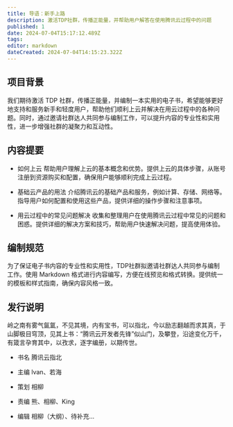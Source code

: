 ```yaml
---
title: 导语：新手上路
description: 激活TDP社群，传播正能量，并帮助用户解答在使用腾讯云过程中的问题
published: 1
date: 2024-07-04T15:17:12.489Z
tags: 
editor: markdown
dateCreated: 2024-07-04T14:15:23.322Z
---
```


## 项目背景

我们期待激活 TDP 社群，传播正能量，并编制一本实用的电子书，希望能够更好地支持和服务新手和轻度用户，帮助他们顺利上云并解决在用云过程中的各种问题。同时，通过邀请社群达人共同参与编制工作，可以提升内容的专业性和实用性，进一步增强社群的凝聚力和互动性。

## 内容提要

- 如何上云
帮助用户理解上云的基本概念和优势。提供上云的具体步骤，从账号注册到资源购买和配置，确保用户能够顺利完成上云过程。

- 基础云产品的用法
介绍腾讯云的基础产品和服务，例如计算、存储、网络等。指导用户如何配置和使用这些产品，提供详细的操作步骤和注意事项。

- 用云过程中的常见问题解决
收集和整理用户在使用腾讯云过程中常见的问题和困惑。提供详细的解决方案和技巧，帮助用户快速解决问题，提高使用体验。

## 编制规范

为了保证电子书内容的专业性和实用性，TDP社群拟邀请社群达人共同参与编制工作。使用 Markdown 格式进行内容编写，方便在线预览和格式转换。提供统一的模板和样式指南，确保内容风格一致。

## 发行说明

岭之南有雾气氤氲，不见其境，内有宝书，可以指北，今以励志翻越而求其真，于山脚极目穹顶，见其上书：“腾讯云开发者先锋”似山门，及攀登，沿途变化万千，有箴言孕育其中，以孜求，逐字编册，以期传世。

- 书名
腾讯云指北

- 主编
lvan、若海

- 策划
相柳

- 责编
熊、相柳、King

- 编辑
相柳（大纲）、待补充...
